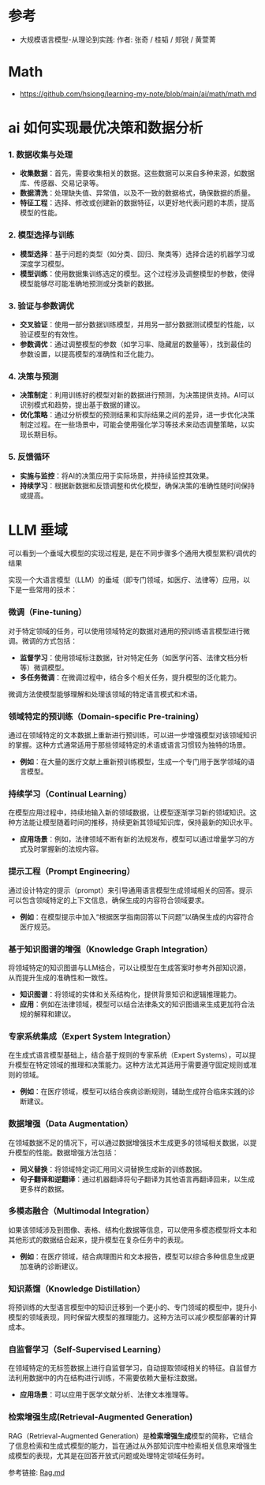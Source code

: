 
# 参考
+ 大规模语言模型-从理论到实践: 作者: 张奇 / 桂韬 / 郑锐 / 黄萱菁

# Math
+ https://github.com/hsiong/learning-my-note/blob/main/ai/math/math.md





# ai 如何实现最优决策和数据分析

### 1. 数据收集与处理

- **收集数据**：首先，需要收集相关的数据。这些数据可以来自多种来源，如数据库、传感器、交易记录等。
- **数据清洗**：处理缺失值、异常值，以及不一致的数据格式，确保数据的质量。
- **特征工程**：选择、修改或创建新的数据特征，以更好地代表问题的本质，提高模型的性能。

### 2. 模型选择与训练

- **模型选择**：基于问题的类型（如分类、回归、聚类等）选择合适的机器学习或深度学习模型。
- **模型训练**：使用数据集训练选定的模型。这个过程涉及调整模型的参数，使得模型能够尽可能准确地预测或分类新的数据。

### 3. 验证与参数调优

- **交叉验证**：使用一部分数据训练模型，并用另一部分数据测试模型的性能，以验证模型的有效性。
- **参数调优**：通过调整模型的参数（如学习率、隐藏层的数量等），找到最佳的参数设置，以提高模型的准确性和泛化能力。

### 4. 决策与预测

- **决策制定**：利用训练好的模型对新的数据进行预测，为决策提供支持。AI可以识别模式和趋势，提出基于数据的建议。
- **优化策略**：通过分析模型的预测结果和实际结果之间的差异，进一步优化决策制定过程。在一些场景中，可能会使用强化学习等技术来动态调整策略，以实现长期目标。

### 5. 反馈循环

- **实施与监控**：将AI的决策应用于实际场景，并持续监控其效果。
- **持续学习**：根据新数据和反馈调整和优化模型，确保决策的准确性随时间保持或提高。

# LLM 垂域
可以看到一个垂域大模型的实现过程是, 是在不同步骤多个通用大模型累积/调优的结果

实现一个大语言模型（LLM）的垂域（即专门领域，如医疗、法律等）应用，以下是一些常用的技术：

###  **微调（Fine-tuning）**

对于特定领域的任务，可以使用领域特定的数据对通用的预训练语言模型进行微调。微调的方式包括：

- **监督学习**：使用领域标注数据，针对特定任务（如医学问答、法律文档分析等）微调模型。
- **多任务微调**：在微调过程中，结合多个相关任务，提升模型的泛化能力。

微调方法使模型能够理解和处理该领域的特定语言模式和术语。

###  **领域特定的预训练（Domain-specific Pre-training）**

通过在领域特定的文本数据上重新进行预训练，可以进一步增强模型对该领域知识的掌握。这种方式通常适用于那些领域特定的术语或语言习惯较为独特的场景。

- **例如**：在大量的医疗文献上重新预训练模型，生成一个专门用于医学领域的语言模型。

###  **持续学习（Continual Learning）**

在模型应用过程中，持续地输入新的领域数据，让模型逐渐学习新的领域知识。这种方法能让模型随着时间的推移，持续更新其领域知识库，保持最新的知识水平。

- **应用场景**：例如，法律领域不断有新的法规发布，模型可以通过增量学习的方式及时掌握新的法规内容。

### **提示工程（Prompt Engineering）**

通过设计特定的提示（prompt）来引导通用语言模型生成领域相关的回答。提示可以包含领域特定的上下文信息，确保生成的内容符合领域要求。

- **例如**：在模型提示中加入“根据医学指南回答以下问题”以确保生成的内容符合医疗规范。

### **基于知识图谱的增强（Knowledge Graph Integration）**

将领域特定的知识图谱与LLM结合，可以让模型在生成答案时参考外部知识源，从而提升生成的准确性和一致性。

- **知识图谱**：将领域的实体和关系结构化，提供背景知识和逻辑推理能力。
- **应用**：例如在法律领域，模型可以结合法律条文的知识图谱来生成更加符合法规的解释和建议。

###  **专家系统集成（Expert System Integration）**

在生成式语言模型基础上，结合基于规则的专家系统（Expert Systems），可以提升模型在特定领域的推理和决策能力。这种方法尤其适用于需要遵守固定规则或准则的领域。

- **例如**：在医疗领域，模型可以结合疾病诊断规则，辅助生成符合临床实践的诊断建议。

###  **数据增强（Data Augmentation）**

在领域数据不足的情况下，可以通过数据增强技术生成更多的领域相关数据，以提升模型的性能。数据增强方法包括：

- **同义替换**：将领域特定词汇用同义词替换生成新的训练数据。
- **句子翻译和逆翻译**：通过机器翻译将句子翻译为其他语言再翻译回来，以生成更多样的数据。

###  **多模态融合（Multimodal Integration）**

如果该领域涉及到图像、表格、结构化数据等信息，可以使用多模态模型将文本和其他形式的数据结合起来，提升模型在复杂任务中的表现。

- **例如**：在医疗领域，结合病理图片和文本报告，模型可以综合多种信息生成更加准确的诊断建议。

### **知识蒸馏（Knowledge Distillation）**

将预训练的大型语言模型中的知识迁移到一个更小的、专门领域的模型中，提升小模型的领域表现，同时保留大模型的推理能力。这种方法可以减少模型部署的计算成本。

### **自监督学习（Self-Supervised Learning）**

在领域特定的无标签数据上进行自监督学习，自动提取领域相关的特征。自监督方法利用数据中的内在结构进行训练，不需要依赖大量标注数据。

- **应用场景**：可以应用于医学文献分析、法律文本推理等。

### 检索增强生成(Retrieval-Augmented Generation)

RAG（Retrieval-Augmented Generation）是**检索增强生成**模型的简称，它结合了信息检索和生成式模型的能力，旨在通过从外部知识库中检索相关信息来增强生成模型的表现，尤其是在回答开放式问题或处理特定领域任务时。

参考链接: [Rag.md](Rag.md)
